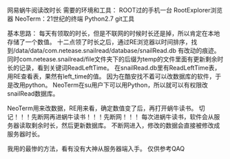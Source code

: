 网易蜗牛阅读改时长
需要的环境和工具：
ROOT过的手机一台
RootExplorer浏览器
NeoTerm：21世纪的终端
Python2.7
git工具

基本思路：
每天有领取的时长，但是不联网的时候时长还是掉，所以肯定在本地存储了一个数值。
十二点领了时长之后，通过RE浏览器以时间排序，找到/data/data/com.netease.snailread/database/snailRead.db
有改动的痕迹。
同时com.netease.snailread/file文件夹下的后缀为temp的文件里面有更新剩余时长的记录，看到关键词ReadLeftTime。
在snailRead.db里有ReadLeftTime表，用RE查看表，果然有left_time的值。
因为在酷安找不着可以改数据库的软件，于是改用python。
NeoTerm在su用户下可以用Python，所以就可以有权限改snailRead数据库。

NeoTerm用来改数据，RE用来看，确定数值变了后，再打开蜗牛读书。
切记！！！先断网再进蜗牛读书！！！先断网！！！
每次进蜗牛读书，软件会从服务器读取剩余时长，然后更新数据库。
不断网进入，修改的数据会直接被修改成服务器时长。

我用的最惨的方法，看有没有大神从服务器端入手。
仅供参考QAQ
